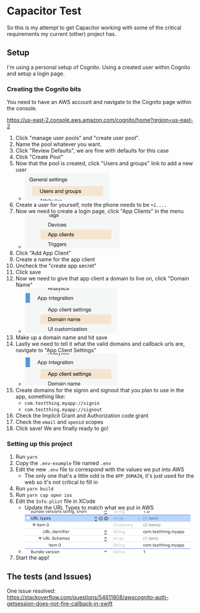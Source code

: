 # Capacitor Test

So this is my attempt to get Capacitor working with some of the critical requirements my current (other) project has.

## Setup

I'm using a personal setup of Cognito.  Using a created user within Cognito and setup a login page.

### Creating the Cognito bits

You need to have an AWS account and navigate to the Cognito page within the console.

https://us-east-2.console.aws.amazon.com/cognito/home?region=us-east-2

1. Click "manage user pools" and "create user pool".
2. Name the pool whatever you want.
3. Click "Review Defaults", we are fine with defaults for this case
4. Click "Create Pool"
5. Now that the pool is created, click "Users and groups" link to add a new user
    * ![New user](./images/NewUsers.png)
5. Create a user for yourself, note the phone needs to be `+1....`
6. Now we need to create a login page, click "App Clients" in the menu
    * ![App Clients](./images/AppClients.png)
7. Click "Add App Client"
8. Create a name for the app client
9. Uncheck the "create app secret"
10. Click save
11. Now we need to give that app client a domain to live on, click "Domain Name"
    * ![Domain Name](./images/DomainName.png)
12. Make up a domain name and hit save
13. Lastly we need to tell it what the valid domains and callback urls are, navigate to "App Client Settings"
    * ![App Client Settings](./images/AppSettings.png)
14. Create domains for the signin and signout that you plan to use in the app, something like:
    * `com.testthing.myapp://signin`
    * `com.testthing.myapp://signout`
15. Check the Implicit Grant and Authorization code grant
16. Check the `email` and `openid` scopes
17. Click save!  We are finally ready to go!

### Setting up this project

1. Run `yarn`
2. Copy the `.env-example` file named `.env`
3. Edit the new `.env` file to correspond with the values we put into AWS
    * The only one that's a little odd is the `APP_DOMAIN`, it's just used for the web so it's not critical to fill in
4. Run `yarn build`
5. Run `yarn cap open ios`
6. Edit the `Info.plist` file in XCode
    * Update the URL Types to match what we put in AWS
    * ![URL Types](./images/URLTypes.png)
7. Start the app!

## The tests (and Issues)

One issue resolved: https://stackoverflow.com/questions/54611808/awscognito-auth-getsession-does-not-fire-callback-in-swift